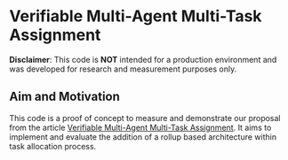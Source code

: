 
# Verifiable Multi-Agent Multi-Task Assignment

**Disclaimer**: This code is **NOT** intended for a production environment and was developed for research and measurement purposes only.

## Aim and Motivation

This code is a proof of concept to measure and demonstrate our proposal from the article [Verifiable Multi-Agent Multi-Task Assignment](To-be-include).
It aims to implement and evaluate the addition of a rollup based architecture within task allocation process.
